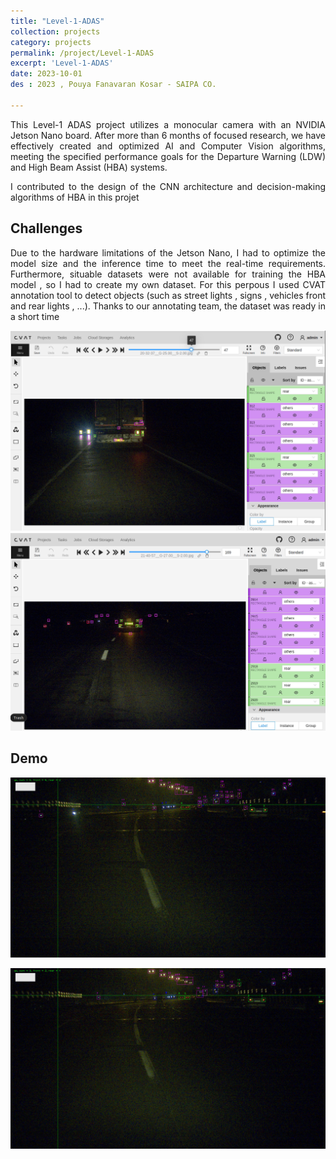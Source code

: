 ```yaml
---
title: "Level-1-ADAS"
collection: projects
category: projects
permalink: /project/Level-1-ADAS
excerpt: 'Level-1-ADAS'
date: 2023-10-01
des : 2023 , Pouya Fanavaran Kosar - SAIPA CO.

---
```


<p style="text-align: justify;">This Level-1 ADAS project utilizes a monocular camera with an NVIDIA Jetson Nano board. After more than 6 months of focused research, we have effectively created and optimized AI and Computer Vision algorithms, meeting the specified performance goals for the Departure Warning (LDW) and High Beam Assist (HBA) systems. </p>

<p style="text-align: justify;">I contributed to the design of the CNN architecture and decision-making algorithms of HBA in this projet</p>

## Challenges

<p style="text-align: justify;">Due to the hardware limitations of the Jetson Nano, I had to optimize the model size and the inference time to meet the real-time requirements. Furthermore, situable datasets were not available for training the HBA model , so I had to create my own dataset. For this perpous I used CVAT annotation tool to detect objects (such as street lights , signs , vehicles front and rear lights , ...). Thanks to our annotating team, the dataset was ready in a short time</p>

![HBA-5](/images/hba-5.PNG)
![HBA-3](/images/hba-3.PNG)
 


## Demo

![hba-1](/images/hba-1.jpg)



![hba-2](/images/hba-2.jpg)
